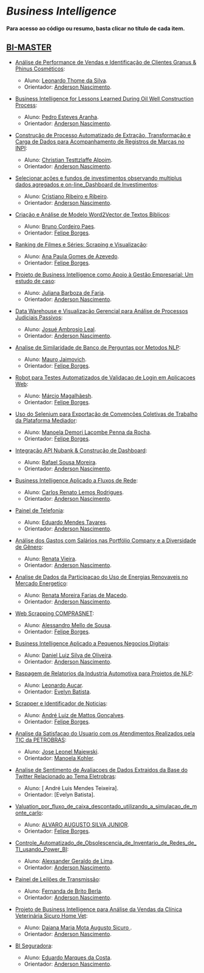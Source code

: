 # *Business Intelligence*

#### Para acesso ao código ou resumo, basta clicar no título de cada item.

## [BI-MASTER](https://ica.puc-rio.ai/bi-master)

- [Análise de Performance de Vendas e Identificação de Clientes Granus & Phinus Cosméticos](https://github.com/secretaria-ICA/Analise_de_Performance_de_Vendas_e_Identificacao_de_Clientes_Granus_Phinus_Cosmeticos):
  - Aluno: [Leonardo Thome da Silva](https://github.com/leothome).
  - Orientador: [Anderson Nascimento](https://github.com/insightds).

- [Business Intelligence for Lessons Learned During Oil Well Construction Process](https://github.com/secretaria-ICA/Business_Intelligence_for_Lessons_Learned_During_Oil_Well_Construction_Process):
  - Aluno: [Pedro Esteves Aranha](https://github.com/peaaranha).
  - Orientador: [Anderson Nascimento](https://github.com/insightds).

- [Construção de Processo Automatizado de Extração, Transformação e Carga de Dados para Acompanhamento de Registros de Marcas no INPI](https://github.com/secretaria-ICA/Construcao_de_Processo_Automatizado_de_Extracao_Transformacao_e_Carga_de_Dados):
  - Aluno: [Christian Testtzlaffe Alpoim](https://github.com/testtzlaffe).
  - Orientador: [Anderson Nascimento](https://github.com/insightds).

- [Selecionar ações e fundos de investimentos observando multiplus dados agregados e on-line_Dashboard de Investimentos](https://github.com/secretaria-ICA/Selecionar_Acoes_e_Fundos_de_Investimentos_Observando_Multiplos_Dados_Agregados):
  - Aluno: [Cristiano Ribeiro e Ribeiro](https://github.com/ribeirocristiano).
  - Orientador: [Anderson Nascimento](https://github.com/insightds).

- [Criação e Análise de Modelo Word2Vector de Textos Bíblicos](https://github.com/secretaria-ICA/Criacao_e_Analise_de_Modelo_Word2Vector_de_Textos_Biblicos):
  - Aluno: [Bruno Cordeiro Paes](https://github.com/brunocopa).
  - Orientador: [Felipe Borges](https://github.com/FelipeBorgesC).

- [Ranking de Filmes e Séries: Scraping e Visualização](https://github.com/secretaria-ICA/Ranking_de_Filmes_e_Series_Scraping_e_Visualizacao):
  - Aluno: [Ana Paula Gomes de Azevedo](https://github.com/anap1br).
  - Orientador: [Felipe Borges](https://github.com/FelipeBorgesC).

- [Projeto de Business Intelligence como Apoio à Gestão Empresarial: Um estudo de caso](https://github.com/secretaria-ICA/Projeto_de_Business_Intelligence_como_Apoio_a_Gestao_Empresarial):
  - Aluno: [Juliana Barboza de Faria](https://github.com/jbfaria).
  - Orientador: [Anderson Nascimento](https://github.com/insightds).

- [Data Warehouse e Visualização Gerencial para Análise de Processos Judiciais Passivos](https://github.com/secretaria-ICA/Data_Warehouse_e_Visualizacao_Gerencial_para_Analise_de_Processos_Judiciais_Passivos):
  - Aluno: [Josué Ambrosio Leal](https://github.com/josuealeal).
  - Orientador: [Anderson Nascimento](https://github.com/insightds).

- [Analise de Similaridade de Banco de Perguntas por Metodos NLP](https://github.com/secretaria-ICA/Analise_de_Similaridade_de_Banco_de_Perguntas_por-Metodos_NLP):
  - Aluno: [Mauro Jaimovich](https://github.com/jaimovi/).
  - Orientador: [Felipe Borges](https://github.com/FelipeBorgesC).

- [Robot para Testes Automatizados de Validacao de Login em Aplicacoes Web](https://github.com/secretaria-ICA/Robot_para_Testes_Automatizados_de_Validacao_de_Login_em_Aplicacoes_Web):
  - Aluno: [Márcio Magalhãesh](https://github.com/marciolucm).
  - Orientador: [Felipe Borges](https://github.com/FelipeBorgesC).

- [Uso do Selenium para Exportação de Convenções Coletivas de Trabalho da Plataforma Mediador](https://github.com/secretaria-ICA/Uso_do_Selenium_para_Exportacao_de_Convencoes_Coletivas_de_Trabalho_da_Plataforma_Mediador):
  - Aluno: [Manoela Demori Lacombe Penna da Rocha](https://github.com/manoelaBI).
  - Orientador: [Felipe Borges](https://github.com/FelipeBorgesC).

- [Integração API Nubank & Construção de Dashboard](https://github.com/secretaria-ICA/Integracao_API_Nubank_e_Construcao_de_Dashboard):
  - Aluno: [Rafael Sousa Moreira](https://github.com/rmoreira7).
  - Orientador: [Anderson Nascimento](https://github.com/insightds).

- [Business Intelligence Aplicado a Fluxos de Rede](https://github.com/secretaria-ICA/Business_Intelligence_Aplicado_a_Fluxos_de_Rede):
  - Aluno: [Carlos Renato Lemos Rodrigues](https://github.com/carlosrenatolr).
  - Orientador: [Anderson Nascimento](https://github.com/insightds).

- [Painel de Telefonia](https://github.com/secretaria-ICA/Painel_de_Telefonia):
  - Aluno: [Eduardo Mendes Tavares](https://github.com/edumenta).
  - Orientador: [Anderson Nascimento](https://github.com/insightds).

- [Análise dos Gastos com Salários nas Portfólio Company e a Diversidade de Gênero](https://github.com/secretaria-ICA/Analise_dos_Gastos_com_Salarios_nas_Portfolio_company_e_a_Diversidade_de_Genero):
  - Aluno: [Renata Vieira](https://github.com/Renata-c-vieira).
  - Orientador: [Anderson Nascimento](https://github.com/insightds).

- [Analise de Dados da Participacao do Uso de Energias Renovaveis no Mercado Energetico](https://github.com/secretaria-ICA/Analise_de_Dados_da_Participacao_do_Uso_de_Energias_Renovaveis_no_Mercado_Energetico):
  - Aluno: [Renata Moreira Farias de Macedo](https://github.com/renatamacedo).
  - Orientador: [Anderson Nascimento](https://github.com/insightds).

- [Web Scrapping COMPRASNET](https://github.com/secretaria-ICA/Web_Scrapping_COMPRASNET):
  - Aluno: [Alessandro Mello de Sousa](https://github.com/amsousa1972).
  - Orientador: [Felipe Borges](https://github.com/FelipeBorgesC).

- [Business Intelligence Aplicado a Pequenos Negocios Digitais](https://github.com/secretaria-ICA/Business_Intelligence_Aplicado_a_Pequenos_Negocios_Digitais_Um_Estudo_de_Caso):
  - Aluno: [Daniel Luiz Silva de Oliveira](https://github.com/daniellsoliveira).
  - Orientador: [Anderson Nascimento](https://github.com/insightds).
 
- [Raspagem de Relatorios da Industria Automotiva para Projetos de NLP](https://github.com/secretaria-ICA/Raspagem_de_Relatorios_da_Industria_Automotiva_para_Projetos_de_NLP):
  - Aluno: [Leonardo Aucar](https://github.com/leoaucar).
  - Orientador: [Evelyn Batista](https://github.com).
   
- [Scrapper e Identificador de Noticias](https://github.com/secretaria-ICA/Scrapper_e_Identificador_de_Noticias):
  - Aluno: [André Luiz de Mattos Gonçalves](https://github.com/almattos2008).
  - Orientador: [Felipe Borges](https://github.com/FelipeBorgesC).
    
- [Analise da Satisfacao do Usuario com os Atendimentos Realizados pela TIC da PETROBRAS](https://github.com/secretaria-ICA/Analise_da_Satisfacao_do_Usuario_com_os_Atendimentos_Realizados_pela_TIC_da_Petrobras):
  - Aluno: [Jose Leonel Majewski](https://github.com/leonelmajewski).
  - Orientador: [Manoela Kohler](https://github.com/manoelakohler).

- [Analise de Sentimento de Avaliacoes de Dados Extraidos da Base do Twitter Relacionado ao Tema Eletrobras](https://github.com/secretaria-ICA/Analise_de_Sentimento_de_Avaliacoes_de_Dados_Extraidos_da_Base_do_Twitter):
  - Aluno: [ André Luis Mendes Teixeira].
  - Orientador: [Evelyn Batista].

- [Valuation_por_fluxo_de_caixa_descontado_utilizando_a_simulacao_de_monte_carlo](https://github.com/secretaria-ICA/Valuation-por-fluxo-de-caixa-descontado-utilizando-a-simulacao-de-monte-carlo):
  - Aluno: [ALVARO AUGUSTO SILVA JUNIOR](https://github.com/aasjr).
  - Orientador: [Felipe Borges](https://github.com/FelipeBorgesC).
 
- [Controle_Automatizado_de_Obsolescencia_de_Inventario_de_Redes_de_TI_usando_Power_BI](https://github.com/secretaria-ICA/Controle_Automatizado_de_Obsolescencia_de_Inventario_de_Redes_de_TI_usando_Power_BI):
  - Aluno: [Alexsander Geraldo de Lima](https://github.com/aleglima71).
  - Orientador: [Anderson Nascimento](https://github.com/insightds).
 
- [Painel de Leilões de Transmissão](https://github.com/secretaria-ICA/Painel_de_Leiloes_de_Transmissao):
  - Aluno: [Fernanda de Brito Berla](https://github.com/feberla).
  - Orientador: [Anderson Nascimento](https://github.com/insightds).  
 
- [Projeto de Business Intelligence para Análise da Vendas da Clínica Veterinária Sicuro Home Vet](https://github.com/secretaria-ICA/Projeto_de_Business_Intelligence_para_Analise_da_Vendas_da_Clinica_Veterinaria_Sicuro_Home_Vet):
  - Aluno: [Daiana Maria Mota Augusto Sicuro ](https://github.com/daianasicuro).
  - Orientador: [Anderson Nascimento](https://github.com/insightds).

- [BI Seguradora](https://github.com/secretaria-ICA/BI-Seguradora):
  - Aluno: [Eduardo Marques da Costa](https://github.com/Eduardo-alunoBI).
  - Orientador: [Anderson Nascimento](https://github.com/insightds). 
